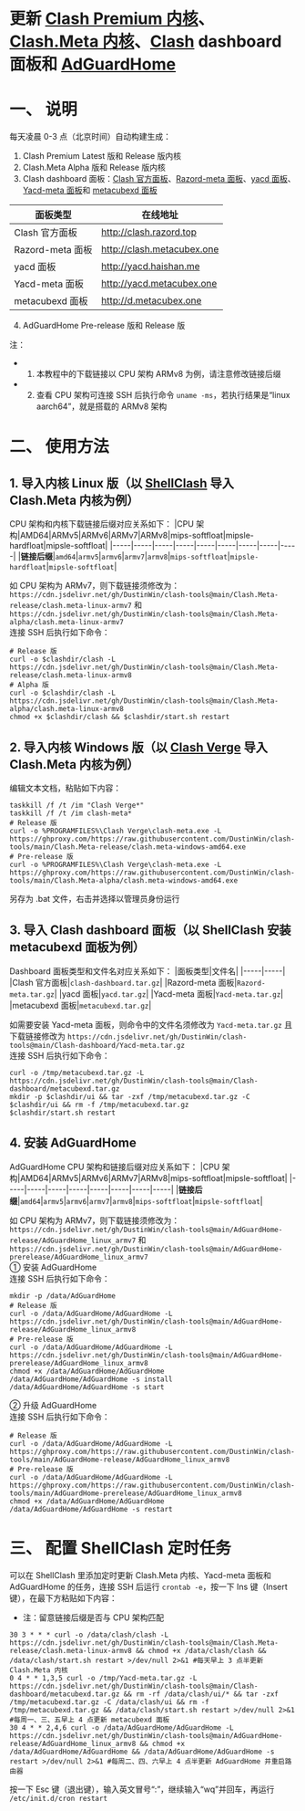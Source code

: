 # 更新 [Clash Premium 内核](https://github.com/Dreamacro/clash/releases/tag/premium)、[Clash.Meta 内核](https://github.com/MetaCubeX/Clash.Meta)、[Clash](https://github.com/Dreamacro/clash) dashboard 面板和 [AdGuardHome](https://github.com/AdguardTeam/AdGuardHome)
# 一、 说明
每天凌晨 0-3 点（北京时间）自动构建生成：
1. Clash Premium Latest 版和 Release 版内核
2. Clash.Meta Alpha 版和 Release 版内核
3. Clash dashboard 面板：[Clash 官方面板](https://github.com/Dreamacro/clash-dashboard)、[Razord-meta 面板](https://github.com/MetaCubeX/Razord-meta)、[yacd 面板](https://github.com/haishanh/yacd)、[Yacd-meta 面板](https://github.com/MetaCubeX/Yacd-meta)和 [metacubexd 面板](https://github.com/MetaCubeX/metacubexd)

|面板类型|在线地址|
|-----|-----|
|Clash 官方面板|http://clash.razord.top|
|Razord-meta 面板|http://clash.metacubex.one|
|yacd 面板|http://yacd.haishan.me|
|Yacd-meta 面板|http://yacd.metacubex.one|
|metacubexd 面板|http://d.metacubex.one|
4. AdGuardHome Pre-release 版和 Release 版

注：
- 1. 本教程中的下载链接以 CPU 架构 ARMv8 为例，请注意修改链接后缀
- 2. 查看 CPU 架构可连接 SSH 后执行命令 `uname -ms`，若执行结果是“linux aarch64”，就是搭载的 ARMv8 架构

# 二、 使用方法
## 1. 导入内核 Linux 版（以 [ShellClash](https://github.com/juewuy/ShellClash) 导入 Clash.Meta 内核为例）
CPU 架构和内核下载链接后缀对应关系如下：
|CPU 架构|AMD64|ARMv5|ARMv6|ARMv7|ARMv8|mips-softfloat|mipsle-hardfloat|mipsle-softfloat|
|-----|-----|-----|-----|-----|-----|-----|-----|-----|
|**链接后缀**|`amd64`|`armv5`|`armv6`|`armv7`|`armv8`|`mips-softfloat`|`mipsle-hardfloat`|`mipsle-softfloat`|

如 CPU 架构为 ARMv7，则下载链接须修改为：`https://cdn.jsdelivr.net/gh/DustinWin/clash-tools@main/Clash.Meta-release/clash.meta-linux-armv7`
和 `https://cdn.jsdelivr.net/gh/DustinWin/clash-tools@main/Clash.Meta-alpha/clash.meta-linux-armv7`  
连接 SSH 后执行如下命令：
```
# Release 版
curl -o $clashdir/clash -L https://cdn.jsdelivr.net/gh/DustinWin/clash-tools@main/Clash.Meta-release/clash.meta-linux-armv8
# Alpha 版
curl -o $clashdir/clash -L https://cdn.jsdelivr.net/gh/DustinWin/clash-tools@main/Clash.Meta-alpha/clash.meta-linux-armv8
chmod +x $clashdir/clash && $clashdir/start.sh restart
```
## 2. 导入内核 Windows 版（以 [Clash Verge](https://github.com/zzzgydi/clash-verge) 导入 Clash.Meta 内核为例）
编辑文本文档，粘贴如下内容：
```
taskkill /f /t /im "Clash Verge*"
taskkill /f /t /im clash-meta*
# Release 版
curl -o %PROGRAMFILES%\Clash Verge\clash-meta.exe -L https://ghproxy.com/https://raw.githubusercontent.com/DustinWin/clash-tools/main/Clash.Meta-release/clash.meta-windows-amd64.exe
# Pre-release 版
curl -o %PROGRAMFILES%\Clash Verge\clash-meta.exe -L https://ghproxy.com/https://raw.githubusercontent.com/DustinWin/clash-tools/main/Clash.Meta-alpha/clash.meta-windows-amd64.exe
```
另存为 .bat 文件，右击并选择以管理员身份运行
## 3. 导入 Clash dashboard 面板（以 ShellClash 安装 metacubexd 面板为例）
Dashboard 面板类型和文件名对应关系如下：
|面板类型|文件名|
|-----|-----|
|Clash 官方面板|`clash-dashboard.tar.gz`|
|Razord-meta 面板|`Razord-meta.tar.gz`|
|yacd 面板|`yacd.tar.gz`|
|Yacd-meta 面板|`Yacd-meta.tar.gz`|
|metacubexd 面板|`metacubexd.tar.gz`|

如需要安装 Yacd-meta 面板，则命令中的文件名须修改为 `Yacd-meta.tar.gz` 且下载链接修改为 `https://cdn.jsdelivr.net/gh/DustinWin/clash-tools@main/Clash-dashboard/Yacd-meta.tar.gz`  
连接 SSH 后执行如下命令：
```
curl -o /tmp/metacubexd.tar.gz -L https://cdn.jsdelivr.net/gh/DustinWin/clash-tools@main/Clash-dashboard/metacubexd.tar.gz
mkdir -p $clashdir/ui && tar -zxf /tmp/metacubexd.tar.gz -C $clashdir/ui && rm -f /tmp/metacubexd.tar.gz
$clashdir/start.sh restart
```
## 4. 安装 AdGuardHome
AdGuardHome CPU 架构和链接后缀对应关系如下：
|CPU 架构|AMD64|ARMv5|ARMv6|ARMv7|ARMv8|mips-softfloat|mipsle-softfloat|
|-----|-----|-----|-----|-----|-----|-----|-----|
|**链接后缀**|`amd64`|`armv5`|`armv6`|`armv7`|`armv8`|`mips-softfloat`|`mipsle-softfloat`|

如 CPU 架构为 ARMv7，则下载链接须修改为：  
`https://cdn.jsdelivr.net/gh/DustinWin/clash-tools@main/AdGuardHome-release/AdGuardHome_linux_armv7` 和 `https://cdn.jsdelivr.net/gh/DustinWin/clash-tools@main/AdGuardHome-prerelease/AdGuardHome_linux_armv7`  
① 安装 AdGuardHome  
连接 SSH 后执行如下命令：
```
mkdir -p /data/AdGuardHome
# Release 版
curl -o /data/AdGuardHome/AdGuardHome -L https://cdn.jsdelivr.net/gh/DustinWin/clash-tools@main/AdGuardHome-release/AdGuardHome_linux_armv8
# Pre-release 版
curl -o /data/AdGuardHome/AdGuardHome -L https://cdn.jsdelivr.net/gh/DustinWin/clash-tools@main/AdGuardHome-prerelease/AdGuardHome_linux_armv8
chmod +x /data/AdGuardHome/AdGuardHome
/data/AdGuardHome/AdGuardHome -s install
/data/AdGuardHome/AdGuardHome -s start
```
② 升级 AdGuardHome  
连接 SSH 后执行如下命令：
```
# Release 版
curl -o /data/AdGuardHome/AdGuardHome -L https://ghproxy.com/https://raw.githubusercontent.com/DustinWin/clash-tools/main/AdGuardHome-release/AdGuardHome_linux_armv8
# Pre-release 版
curl -o /data/AdGuardHome/AdGuardHome -L https://ghproxy.com/https://raw.githubusercontent.com/DustinWin/clash-tools/main/AdGuardHome-prerelease/AdGuardHome_linux_armv8
chmod +x /data/AdGuardHome/AdGuardHome
/data/AdGuardHome/AdGuardHome -s restart
```
# 三、 配置 ShellClash 定时任务
可以在 ShellClash 里添加定时更新 Clash.Meta 内核、Yacd-meta 面板和 AdGuardHome 的任务，连接 SSH 后运行 `crontab -e`，按一下 Ins 键（Insert 键），在最下方粘贴如下内容：
- 注：留意链接后缀是否与 CPU 架构匹配

```
30 3 * * * curl -o /data/clash/clash -L https://cdn.jsdelivr.net/gh/DustinWin/clash-tools@main/Clash.Meta-release/clash.meta-linux-armv8 && chmod +x /data/clash/clash && /data/clash/start.sh restart >/dev/null 2>&1 #每天早上 3 点半更新 Clash.Meta 内核
0 4 * * 1,3,5 curl -o /tmp/Yacd-meta.tar.gz -L https://cdn.jsdelivr.net/gh/DustinWin/clash-tools@main/Clash-dashboard/metacubexd.tar.gz && rm -rf /data/clash/ui/* && tar -zxf /tmp/metacubexd.tar.gz -C /data/clash/ui && rm -f /tmp/metacubexd.tar.gz && /data/clash/start.sh restart >/dev/null 2>&1 #每周一、三、五早上 4 点更新 metacubexd 面板
30 4 * * 2,4,6 curl -o /data/AdGuardHome/AdGuardHome -L https://cdn.jsdelivr.net/gh/DustinWin/clash-tools@main/AdGuardHome-release/AdGuardHome_linux_armv8 && chmod +x /data/AdGuardHome/AdGuardHome && /data/AdGuardHome/AdGuardHome -s restart >/dev/null 2>&1 #每周二、四、六早上 4 点半更新 AdGuardHome 并重启路由器
```
按一下 Esc 键（退出键），输入英文冒号“:”，继续输入“wq”并回车，再运行 `/etc/init.d/cron restart`
